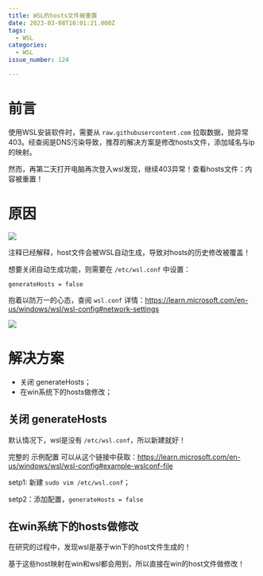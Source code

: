 ```yaml
---
title: WSL的hosts文件被重置
date: 2023-03-08T16:01:21.000Z
tags:
  - WSL
categories:
  - WSL
issue_number: 124

---
```


# 前言

使用WSL安装软件时，需要从 `raw.githubusercontent.com` 拉取数据，抛异常 403。经查阅是DNS污染导致，推荐的解决方案是修改hosts文件，添加域名与ip的映射。

然而，再第二天打开电脑再次登入wsl发现，继续403异常！查看hosts文件：内容被重置！

<!-- more -->

# 原因

![](Snipaste_2023-03-08_16-08-58.png)

注释已经解释，host文件会被WSL自动生成，导致对hosts的历史修改被覆盖！

想要关闭自动生成功能，则需要在 `/etc/wsl.conf` 中设置：

```shell
generateHosts = false
```

抱着以防万一的心态，查阅 `wsl.conf` 详情：https://learn.microsoft.com/en-us/windows/wsl/wsl-config#network-settings

![](Snipaste_2023-03-08_16-15-42.png)

# 解决方案

-   关闭 generateHosts；
-   在win系统下的hosts做修改；

## 关闭 generateHosts

默认情况下，wsl是没有 `/etc/wsl.conf`，所以新建就好！

完整的 示例配置 可以从这个链接中获取：https://learn.microsoft.com/en-us/windows/wsl/wsl-config#example-wslconf-file

setp1: 新建 `sudo vim /etc/wsl.conf`；

setp2：添加配置，`generateHosts = false`

## 在win系统下的hosts做修改

在研究的过程中，发现wsl是基于win下的host文件生成的！

基于这些host映射在win和wsl都会用到，所以直接在win的host文件做修改！
